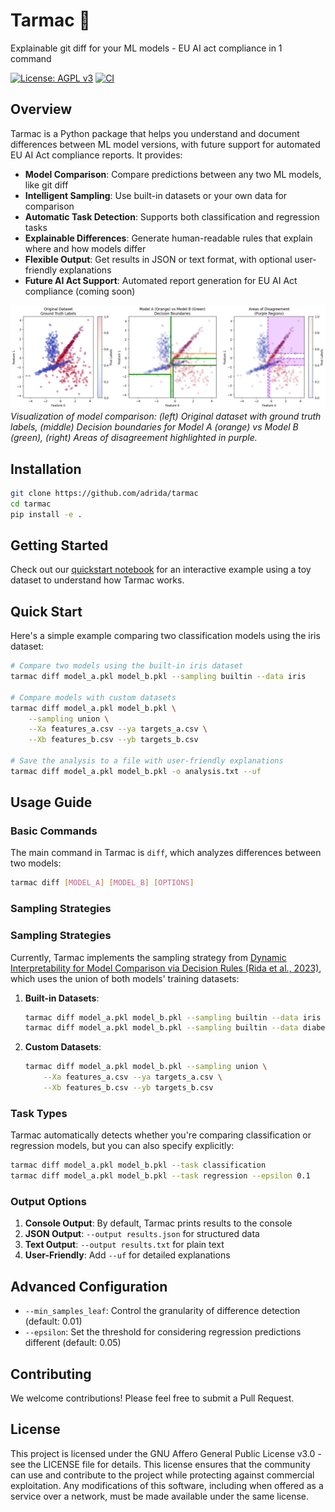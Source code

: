 # Tarmac 🚀

Explainable git diff for your ML models - EU AI act compliance in 1 command

[![License: AGPL v3](https://img.shields.io/badge/License-AGPL%20v3-blue.svg)](https://www.gnu.org/licenses/agpl-3.0)
[![CI](https://github.com/adrida/tarmac/actions/workflows/ci.yml/badge.svg?branch=master)](https://github.com/adrida/tarmac/actions/workflows/ci.yml)

## Overview

Tarmac is a Python package that helps you understand and document differences between ML model versions, with future support for automated EU AI Act compliance reports. It provides:

- **Model Comparison**: Compare predictions between any two ML models, like git diff
- **Intelligent Sampling**: Use built-in datasets or your own data for comparison
- **Automatic Task Detection**: Supports both classification and regression tasks
- **Explainable Differences**: Generate human-readable rules that explain where and how models differ
- **Flexible Output**: Get results in JSON or text format, with optional user-friendly explanations
- **Future AI Act Support**: Automated report generation for EU AI Act compliance (coming soon)

![Tarmac Model Comparison Visualization](assets/diff_toy_example.png)
*Visualization of model comparison: (left) Original dataset with ground truth labels, (middle) Decision boundaries for Model A (orange) vs Model B (green), (right) Areas of disagreement highlighted in purple.*

## Installation

```bash
git clone https://github.com/adrida/tarmac
cd tarmac
pip install -e .
```

## Getting Started

Check out our [quickstart notebook](notebooks/quickstart.ipynb) for an interactive example using a toy dataset to understand how Tarmac works.

## Quick Start

Here's a simple example comparing two classification models using the iris dataset:

```bash
# Compare two models using the built-in iris dataset
tarmac diff model_a.pkl model_b.pkl --sampling builtin --data iris

# Compare models with custom datasets
tarmac diff model_a.pkl model_b.pkl \
    --sampling union \
    --Xa features_a.csv --ya targets_a.csv \
    --Xb features_b.csv --yb targets_b.csv

# Save the analysis to a file with user-friendly explanations
tarmac diff model_a.pkl model_b.pkl -o analysis.txt --uf
```

## Usage Guide

### Basic Commands

The main command in Tarmac is `diff`, which analyzes differences between two models:

```bash
tarmac diff [MODEL_A] [MODEL_B] [OPTIONS]
```

### Sampling Strategies

### Sampling Strategies

Currently, Tarmac implements the sampling strategy from [Dynamic Interpretability for Model Comparison via Decision Rules (Rida et al., 2023)](https://link.springer.com/chapter/10.1007/978-3-031-74630-7_23), which uses the union of both models' training datasets:

1. **Built-in Datasets**:
   ```bash
   tarmac diff model_a.pkl model_b.pkl --sampling builtin --data iris
   tarmac diff model_a.pkl model_b.pkl --sampling builtin --data diabetes
   ```

2. **Custom Datasets**:
   ```bash
   tarmac diff model_a.pkl model_b.pkl --sampling union \
       --Xa features_a.csv --ya targets_a.csv \
       --Xb features_b.csv --yb targets_b.csv
   ```

### Task Types

Tarmac automatically detects whether you're comparing classification or regression models, but you can also specify explicitly:

```bash
tarmac diff model_a.pkl model_b.pkl --task classification
tarmac diff model_a.pkl model_b.pkl --task regression --epsilon 0.1
```

### Output Options

1. **Console Output**: By default, Tarmac prints results to the console
2. **JSON Output**: `--output results.json` for structured data
3. **Text Output**: `--output results.txt` for plain text
4. **User-Friendly**: Add `--uf` for detailed explanations

## Advanced Configuration

- `--min_samples_leaf`: Control the granularity of difference detection (default: 0.01)
- `--epsilon`: Set the threshold for considering regression predictions different (default: 0.05)

## Contributing

We welcome contributions! Please feel free to submit a Pull Request.

## License

This project is licensed under the GNU Affero General Public License v3.0 - see the LICENSE file for details. This license ensures that the community can use and contribute to the project while protecting against commercial exploitation. Any modifications of this software, including when offered as a service over a network, must be made available under the same license.

